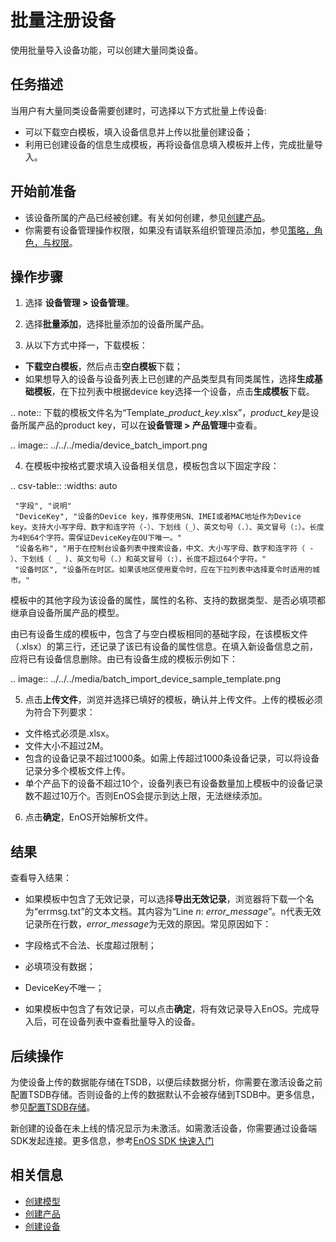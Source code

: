 # 批量注册设备

使用批量导入设备功能，可以创建大量同类设备。

## 任务描述

当用户有大量同类设备需要创建时，可选择以下方式批量上传设备:
- 可以下载空白模板，填入设备信息并上传以批量创建设备；
- 利用已创建设备的信息生成模板，再将设备信息填入模板并上传，完成批量导入。

## 开始前准备

- 该设备所属的产品已经被创建。有关如何创建，参见[创建产品](creating_product)。
- 你需要有设备管理操作权限，如果没有请联系组织管理员添加，参见[策略，角色，与权限](/docs/iam/zh_CN/2.0.9/access_policy)。

## 操作步骤

1. 选择 **设备管理 > 设备管理**。
   
2. 选择**批量添加**，选择批量添加的设备所属产品。

3. 从以下方式中择一，下载模板：

  - **下载空白模板**，然后点击**空白模板**下载；
  - 如果想导入的设备与设备列表上已创建的产品类型具有同类属性，选择**生成基础模板**，在下拉列表中根据device key选择一个设备，点击**生成模板**下载。
   
  .. note:: 下载的模板文件名为“Template_*product_key*.xlsx”，*product_key*是设备所属产品的product key，可以在**设备管理 > 产品管理**中查看。

  .. image:: ../../../media/device_batch_import.png

4. 在模板中按格式要求填入设备相关信息，模板包含以下固定字段：

  .. csv-table::
     :widths: auto

     "字段", "说明"
     "DeviceKey", "设备的Device key，推荐使用SN、IMEI或者MAC地址作为Device key。支持大小写字母、数字和连字符（-）、下划线（_）、英文句号（.）、英文冒号（:）。长度为4到64个字符。需保证DeviceKey在OU下唯一。"
     "设备名称", "用于在控制台设备列表中搜索设备，中文、大小写字母、数字和连字符（ - ）、下划线（ _ )、英文句号（.）和英文冒号（:），长度不超过64个字符。"
     "设备时区", "设备所在时区。如果该地区使用夏令时，应在下拉列表中选择夏令时适用的城市。"

  模板中的其他字段为该设备的属性，属性的名称、支持的数据类型、是否必填项都继承自设备所属产品的模型。

  由已有设备生成的模板中，包含了与空白模板相同的基础字段，在该模板文件（.xlsx）的第三行，还记录了该已有设备的属性信息。在填入新设备信息之前，应将已有设备信息删除。由已有设备生成的模板示例如下：

  .. image:: ../../../media/batch_import_device_sample_template.png

5. 点击**上传文件**，浏览并选择已填好的模板，确认并上传文件。上传的模板必须为符合下列要求：
  - 文件格式必须是.xlsx。
  - 文件大小不超过2M。
  - 包含的设备记录不超过1000条。如需上传超过1000条设备记录，可以将设备记录分多个模板文件上传。
  - 单个产品下的设备不超过10个，设备列表已有设备数量加上模板中的设备记录数不超过10万个。否则EnOS会提示到达上限，无法继续添加。

6. 点击**确定**，EnOS开始解析文件。

## 结果

查看导入结果：
- 如果模板中包含了无效记录，可以选择**导出无效记录**，浏览器将下载一个名为“errmsg.txt”的文本文档。其内容为“Line *n*: *error_message*”。n代表无效记录所在行数，*error_message*为无效的原因。常见原因如下：

 - 字段格式不合法、长度超过限制；
 - 必填项没有数据；
 - DeviceKey不唯一；


- 如果模板中包含了有效记录，可以点击**确定**，将有效记录导入EnOS。完成导入后，可在设备列表中查看批量导入的设备。

## 后续操作


为使设备上传的数据能存储在TSDB，以便后续数据分析，你需要在激活设备之前配置TSDB存储。否则设备的上传的数据默认不会被存储到TSDB中。更多信息，参见[配置TSDB存储](/docs/data-asset/zh_CN/2.0.9/configuring_tsdb_storage)。

新创建的设备在未上线的情况显示为未激活。如需激活设备，你需要通过设备端SDK发起连接。更多信息，参考[EnOS SDK 快速入门](/docs/app-development/zh_CN/2.0.9/gettingstarted_sdk.html)


## 相关信息

- [创建模型](../../model/creating_model)
- [创建产品](creating_product)
- [创建设备](creating_device)